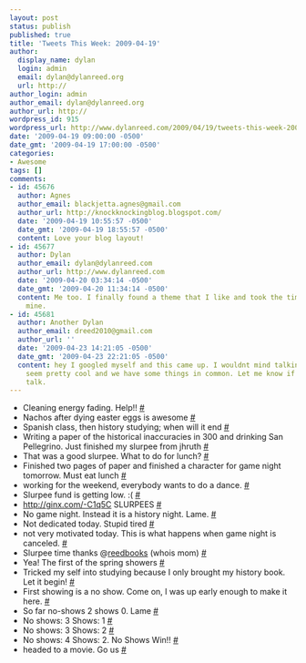 ```yaml
---
layout: post
status: publish
published: true
title: 'Tweets This Week: 2009-04-19'
author:
  display_name: dylan
  login: admin
  email: dylan@dylanreed.org
  url: http://
author_login: admin
author_email: dylan@dylanreed.org
author_url: http://
wordpress_id: 915
wordpress_url: http://www.dylanreed.com/2009/04/19/tweets-this-week-2009-04-19/
date: '2009-04-19 09:00:00 -0500'
date_gmt: '2009-04-19 17:00:00 -0500'
categories:
- Awesome
tags: []
comments:
- id: 45676
  author: Agnes
  author_email: blackjetta.agnes@gmail.com
  author_url: http://knockknockingblog.blogspot.com/
  date: '2009-04-19 10:55:57 -0500'
  date_gmt: '2009-04-19 18:55:57 -0500'
  content: Love your blog layout!
- id: 45677
  author: Dylan
  author_email: dylan@dylanreed.com
  author_url: http://www.dylanreed.com
  date: '2009-04-20 03:34:14 -0500'
  date_gmt: '2009-04-20 11:34:14 -0500'
  content: Me too. I finally found a theme that I like and took the time to make it
    mine.
- id: 45681
  author: Another Dylan
  author_email: dreed2010@gmail.com
  author_url: ''
  date: '2009-04-23 14:21:05 -0500'
  date_gmt: '2009-04-23 22:21:05 -0500'
  content: hey I googled myself and this came up. I wouldnt mind talking to you, you
    seem pretty cool and we have some things in common. Let me know if you want to
    talk.
---
```

<ul class="aktt_tweet_digest">
<li>Cleaning energy fading. Help!! <a href="http://twitter.com/awesomeguy/statuses/1503010407">#</a></li>
<li>Nachos after dying easter eggs is awesome <a href="http://twitter.com/awesomeguy/statuses/1504004502">#</a></li>
<li>Spanish class, then history studying; when will it end <a href="http://twitter.com/awesomeguy/statuses/1509196458">#</a></li>
<li>Writing a paper of the historical inaccuracies in 300 and drinking San Pellegrino. Just finished my slurpee from jhruth <a href="http://twitter.com/awesomeguy/statuses/1510539933">#</a></li>
<li>That was a good slurpee. What to do for lunch? <a href="http://twitter.com/awesomeguy/statuses/1510694451">#</a></li>
<li>Finished two pages of paper and finished a character for game night tomorrow. Must eat lunch <a href="http://twitter.com/awesomeguy/statuses/1511651742">#</a></li>
<li>working for the weekend, everybody wants to do a dance. <a href="http://twitter.com/awesomeguy/statuses/1516860605">#</a></li>
<li>Slurpee fund is getting low. :( <a href="http://twitter.com/awesomeguy/statuses/1518384193">#</a></li>
<li><a href="http://ginx.com/-C1q5C" rel="nofollow">http://ginx.com/-C1q5C</a> SLURPEES <a href="http://twitter.com/awesomeguy/statuses/1518440765">#</a></li>
<li>No game night. Instead it is a history night. Lame. <a href="http://twitter.com/awesomeguy/statuses/1520832713">#</a></li>
<li>Not dedicated today. Stupid tired <a href="http://twitter.com/awesomeguy/statuses/1524714501">#</a></li>
<li>not very motivated today. This is what happens when game night is canceled. <a href="http://twitter.com/awesomeguy/statuses/1528027096">#</a></li>
<li>Slurpee time thanks @<a href="http://twitter.com/reedbooks">reedbooks</a> (whois mom) <a href="http://twitter.com/awesomeguy/statuses/1536168668">#</a></li>
<li>Yea! The first of the spring showers <a href="http://twitter.com/awesomeguy/statuses/1536778283">#</a></li>
<li>Tricked my self into studying because I only brought my history book. Let it begin! <a href="http://twitter.com/awesomeguy/statuses/1544677278">#</a></li>
<li>First showing is a no show. Come on, I was up early enough to make it here. <a href="http://twitter.com/awesomeguy/statuses/1551067622">#</a></li>
<li>So far no-shows 2 shows 0. Lame <a href="http://twitter.com/awesomeguy/statuses/1551382153">#</a></li>
<li>No shows: 3 Shows: 1 <a href="http://twitter.com/awesomeguy/statuses/1551709755">#</a></li>
<li>No shows: 3 Shows: 2 <a href="http://twitter.com/awesomeguy/statuses/1551875609">#</a></li>
<li>No shows: 4 Shows: 2. No Shows Win!! <a href="http://twitter.com/awesomeguy/statuses/1552028381">#</a></li>
<li>headed to a movie. Go us <a href="http://twitter.com/awesomeguy/statuses/1555153303">#</a></li><br />
</ul></p>
